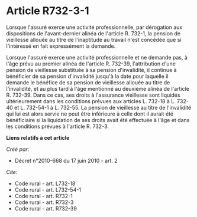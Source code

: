 # Article R732-3-1

Lorsque l'assuré exerce une activité professionnelle, par dérogation aux dispositions de l'avant-dernier alinéa de l'article
R. 732-1, la pension de vieillesse allouée au titre de l'inaptitude au travail n'est concédée que si l'intéressé en fait
expressément la demande. 

Lorsque l'assuré exerce une activité professionnelle et ne demande pas, à l'âge prévu au premier alinéa de l'article R.
732-39, l'attribution d'une pension de vieillesse substituée à sa pension d'invalidité, il continue à bénéficier de sa
pension d'invalidité jusqu'à la date pour laquelle il demande le bénéfice de sa pension de vieillesse allouée au titre de
l'invalidité, et au plus tard à l'âge mentionné au deuxième alinéa de l'article R. 732-39. Dans ce cas, ses droits à
l'assurance vieillesse sont liquidés ultérieurement dans les conditions prévues aux articles L. 732-18 à L. 732-40 et L.
732-54-1 à L. 732-55. La pension de vieillesse au titre de l'invalidité qui lui est alors servie ne peut être inférieure à
celle dont il aurait été bénéficiaire si la liquidation de ses droits avait été effectuée à l'âge et dans les conditions
prévues à l'article R. 732-3.

**Liens relatifs à cet article**

_Créé par_:

  - Décret n°2010-668 du 17 juin 2010 - art. 2

_Cite_:

  - Code rural - art. L732-18
  - Code rural - art. L732-54-1
  - Code rural - art. R732-1
  - Code rural - art. R732-3
  - Code rural - art. R732-39
